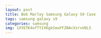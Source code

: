 ```yaml
---
layout: post
title: Bob Marley Samsung Galaxy S9 Case
tags: samsung galaxy s9
categories: samsung
img: 1XYETK4ofTtIXKgkSewYFZNAcXzrvU0LS
---
```

